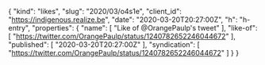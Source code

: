 {
  "kind": "likes",
  "slug": "2020/03/o4s1e",
  "client_id": "https://indigenous.realize.be",
  "date": "2020-03-20T20:27:00Z",
  "h": "h-entry",
  "properties": {
    "name": [
      "Like of @OrangePaulp's tweet"
    ],
    "like-of": [
      "https://twitter.com/OrangePaulp/status/1240782652246044672"
    ],
    "published": [
      "2020-03-20T20:27:00Z"
    ],
    "syndication": [
      "https://twitter.com/OrangePaulp/status/1240782652246044672"
    ]
  }
}
